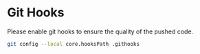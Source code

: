 # Git Hooks
Please enable git hooks to ensure the quality of the pushed code.
```bash
git config --local core.hooksPath .githooks
```
